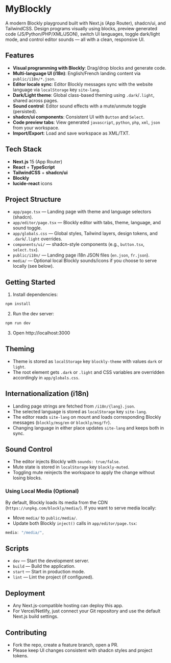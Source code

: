 # MyBlockly

A modern Blockly playground built with Next.js (App Router), shadcn/ui, and TailwindCSS. Design programs visually using blocks, preview generated code (JS/Python/PHP/XML/JSON), switch UI languages, toggle dark/light mode, and control editor sounds — all with a clean, responsive UI.

## Features
- **Visual programming with Blockly**: Drag/drop blocks and generate code.
- **Multi-language UI (i18n)**: English/French landing content via `public/i18n/*.json`.
- **Editor locale sync**: Editor Blockly messages sync with the website language via `localStorage` key `site-lang`.
- **Dark/Light theme**: Global class-based theming using `.dark`/`.light`, shared across pages.
- **Sound control**: Editor sound effects with a mute/unmute toggle (persisted).
- **shadcn/ui components**: Consistent UI with `Button` and `Select`.
- **Code preview tabs**: View generated `javascript`, `python`, `php`, `xml`, `json` from your workspace.
- **Import/Export**: Load and save workspace as XML/TXT.

## Tech Stack
- **Next.js** 15 (App Router)
- **React** + **TypeScript**
- **TailwindCSS** + **shadcn/ui**
- **Blockly**
- **lucide-react** icons

## Project Structure
- `app/page.tsx` — Landing page with theme and language selectors (shadcn).
- `app/editor/page.tsx` — Blockly editor with tabs, theme, language, and sound toggle.
- `app/globals.css` — Global styles, Tailwind layers, design tokens, and `.dark`/`.light` overrides.
- `components/ui/` — shadcn-style components (e.g., `button.tsx`, `select.tsx`).
- `public/i18n/` — Landing page i18n JSON files (`en.json`, `fr.json`).
- `media/` — Optional local Blockly sounds/icons if you choose to serve locally (see below).

## Getting Started
1. Install dependencies:
```bash
npm install
```
2. Run the dev server:
```bash
npm run dev
```
3. Open http://localhost:3000

## Theming
- Theme is stored as `localStorage` key `blockly-theme` with values `dark` or `light`.
- The root element gets `.dark` or `.light` and CSS variables are overridden accordingly in `app/globals.css`.

## Internationalization (i18n)
- Landing page strings are fetched from `/i18n/{lang}.json`.
- The selected language is stored as `localStorage` key `site-lang`.
- The editor reads `site-lang` on mount and loads corresponding Blockly messages (`blockly/msg/en` or `blockly/msg/fr`).
- Changing language in either place updates `site-lang` and keeps both in sync.

## Sound Control
- The editor injects Blockly with `sounds: true/false`.
- Mute state is stored in `localStorage` key `blockly-muted`.
- Toggling mute reinjects the workspace to apply the change without losing blocks.

### Using Local Media (Optional)
By default, Blockly loads its media from the CDN (`https://unpkg.com/blockly/media/`).
If you want to serve media locally:
- Move `media/` to `public/media/`.
- Update both Blockly `inject()` calls in `app/editor/page.tsx`:
```ts
media: "/media/",
```

## Scripts
- `dev` — Start the development server.
- `build` — Build the application.
- `start` — Start in production mode.
- `lint` — Lint the project (if configured).

## Deployment
- Any Next.js-compatible hosting can deploy this app.
- For Vercel/Netlify, just connect your Git repository and use the default Next.js build settings.

## Contributing
- Fork the repo, create a feature branch, open a PR.
- Please keep UI changes consistent with shadcn styles and project tokens.

